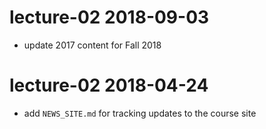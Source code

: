 # lecture-02 2018-09-03

* update 2017 content for Fall 2018

# lecture-02 2018-04-24

* add `NEWS_SITE.md` for tracking updates to the course site
